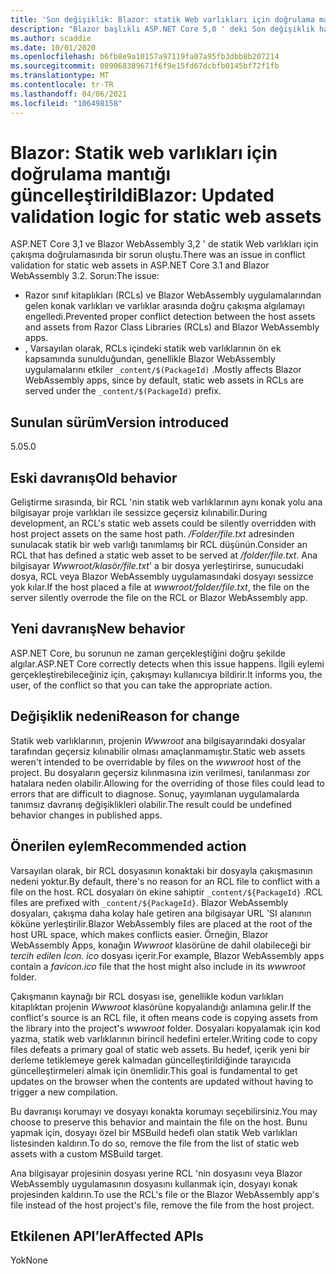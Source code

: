 ```yaml
---
title: 'Son değişiklik: Blazor: statik Web varlıkları için doğrulama mantığı güncelleştirildi'
description: "Blazor başlıklı ASP.NET Core 5,0 ' deki Son değişiklik hakkında bilgi edinin: statik Web varlıkları için güncelleştirilmiş doğrulama mantığı"
ms.author: scaddie
ms.date: 10/01/2020
ms.openlocfilehash: b6fb8e9a10157a97119fa07a95fb3dbb8b207214
ms.sourcegitcommit: 089068389671f6f9e15fd67dcbfb0145bf72f1fb
ms.translationtype: MT
ms.contentlocale: tr-TR
ms.lasthandoff: 04/06/2021
ms.locfileid: "106498158"
---
```

# <a name="blazor-updated-validation-logic-for-static-web-assets"></a><span data-ttu-id="bc79b-103">Blazor: Statik web varlıkları için doğrulama mantığı güncelleştirildi</span><span class="sxs-lookup"><span data-stu-id="bc79b-103">Blazor: Updated validation logic for static web assets</span></span>

<span data-ttu-id="bc79b-104">ASP.NET Core 3,1 ve Blazor WebAssembly 3,2 ' de statik Web varlıkları için çakışma doğrulamasında bir sorun oluştu.</span><span class="sxs-lookup"><span data-stu-id="bc79b-104">There was an issue in conflict validation for static web assets in ASP.NET Core 3.1 and Blazor WebAssembly 3.2.</span></span> <span data-ttu-id="bc79b-105">Sorun:</span><span class="sxs-lookup"><span data-stu-id="bc79b-105">The issue:</span></span>

* <span data-ttu-id="bc79b-106">Razor sınıf kitaplıkları (RCLs) ve Blazor WebAssembly uygulamalarından gelen konak varlıkları ve varlıklar arasında doğru çakışma algılamayı engelledi.</span><span class="sxs-lookup"><span data-stu-id="bc79b-106">Prevented proper conflict detection between the host assets and assets from Razor Class Libraries (RCLs) and Blazor WebAssembly apps.</span></span>
* <span data-ttu-id="bc79b-107">, Varsayılan olarak, RCLs içindeki statik web varlıklarının ön ek kapsamında sunulduğundan, genellikle Blazor WebAssembly uygulamalarını etkiler `_content/$(PackageId)` .</span><span class="sxs-lookup"><span data-stu-id="bc79b-107">Mostly affects Blazor WebAssembly apps, since by default, static web assets in RCLs are served under the `_content/$(PackageId)` prefix.</span></span>

## <a name="version-introduced"></a><span data-ttu-id="bc79b-108">Sunulan sürüm</span><span class="sxs-lookup"><span data-stu-id="bc79b-108">Version introduced</span></span>

<span data-ttu-id="bc79b-109">5.0</span><span class="sxs-lookup"><span data-stu-id="bc79b-109">5.0</span></span>

## <a name="old-behavior"></a><span data-ttu-id="bc79b-110">Eski davranış</span><span class="sxs-lookup"><span data-stu-id="bc79b-110">Old behavior</span></span>

<span data-ttu-id="bc79b-111">Geliştirme sırasında, bir RCL 'nin statik web varlıklarının aynı konak yolu ana bilgisayar proje varlıkları ile sessizce geçersiz kılınabilir.</span><span class="sxs-lookup"><span data-stu-id="bc79b-111">During development, an RCL's static web assets could be silently overridden with host project assets on the same host path.</span></span> <span data-ttu-id="bc79b-112">*/Folder/file.txt* adresinden sunulacak statik bir web varlığı tanımlamış bir RCL düşünün.</span><span class="sxs-lookup"><span data-stu-id="bc79b-112">Consider an RCL that has defined a static web asset to be served at */folder/file.txt*.</span></span> <span data-ttu-id="bc79b-113">Ana bilgisayar *Wwwroot/klasör/file.txt*' a bir dosya yerleştirirse, sunucudaki dosya, RCL veya Blazor WebAssembly uygulamasındaki dosyayı sessizce yok kılar.</span><span class="sxs-lookup"><span data-stu-id="bc79b-113">If the host placed a file at *wwwroot/folder/file.txt*, the file on the server silently overrode the file on the RCL or Blazor WebAssembly app.</span></span>

## <a name="new-behavior"></a><span data-ttu-id="bc79b-114">Yeni davranış</span><span class="sxs-lookup"><span data-stu-id="bc79b-114">New behavior</span></span>

<span data-ttu-id="bc79b-115">ASP.NET Core, bu sorunun ne zaman gerçekleştiğini doğru şekilde algılar.</span><span class="sxs-lookup"><span data-stu-id="bc79b-115">ASP.NET Core correctly detects when this issue happens.</span></span> <span data-ttu-id="bc79b-116">İlgili eylemi gerçekleştirebileceğiniz için, çakışmayı kullanıcıya bildirir.</span><span class="sxs-lookup"><span data-stu-id="bc79b-116">It informs you, the user, of the conflict so that you can take the appropriate action.</span></span>

## <a name="reason-for-change"></a><span data-ttu-id="bc79b-117">Değişiklik nedeni</span><span class="sxs-lookup"><span data-stu-id="bc79b-117">Reason for change</span></span>

<span data-ttu-id="bc79b-118">Statik web varlıklarının, projenin *Wwwroot* ana bilgisayarındaki dosyalar tarafından geçersiz kılınabilir olması amaçlanmamıştır.</span><span class="sxs-lookup"><span data-stu-id="bc79b-118">Static web assets weren't intended to be overridable by files on the *wwwroot* host of the project.</span></span> <span data-ttu-id="bc79b-119">Bu dosyaların geçersiz kılınmasına izin verilmesi, tanılanması zor hatalara neden olabilir.</span><span class="sxs-lookup"><span data-stu-id="bc79b-119">Allowing for the overriding of those files could lead to errors that are difficult to diagnose.</span></span> <span data-ttu-id="bc79b-120">Sonuç, yayımlanan uygulamalarda tanımsız davranış değişiklikleri olabilir.</span><span class="sxs-lookup"><span data-stu-id="bc79b-120">The result could be undefined behavior changes in published apps.</span></span>

## <a name="recommended-action"></a><span data-ttu-id="bc79b-121">Önerilen eylem</span><span class="sxs-lookup"><span data-stu-id="bc79b-121">Recommended action</span></span>

<span data-ttu-id="bc79b-122">Varsayılan olarak, bir RCL dosyasının konaktaki bir dosyayla çakışmasının nedeni yoktur.</span><span class="sxs-lookup"><span data-stu-id="bc79b-122">By default, there's no reason for an RCL file to conflict with a file on the host.</span></span> <span data-ttu-id="bc79b-123">RCL dosyaları ön ekine sahiptir `_content/${PackageId}` .</span><span class="sxs-lookup"><span data-stu-id="bc79b-123">RCL files are prefixed with `_content/${PackageId}`.</span></span> <span data-ttu-id="bc79b-124">Blazor WebAssembly dosyaları, çakışma daha kolay hale getiren ana bilgisayar URL 'SI alanının köküne yerleştirilir.</span><span class="sxs-lookup"><span data-stu-id="bc79b-124">Blazor WebAssembly files are placed at the root of the host URL space, which makes conflicts easier.</span></span> <span data-ttu-id="bc79b-125">Örneğin, Blazor WebAssembly Apps, konağın *Wwwroot* klasörüne de dahil olabileceği bir *tercih edilen Icon. ico* dosyası içerir.</span><span class="sxs-lookup"><span data-stu-id="bc79b-125">For example, Blazor WebAssembly apps contain a *favicon.ico* file that the host might also include in its *wwwroot* folder.</span></span>

<span data-ttu-id="bc79b-126">Çakışmanın kaynağı bir RCL dosyası ise, genellikle kodun varlıkları kitaplıktan projenin *Wwwroot* klasörüne kopyalandığı anlamına gelir.</span><span class="sxs-lookup"><span data-stu-id="bc79b-126">If the conflict's source is an RCL file, it often means code is copying assets from the library into the project's *wwwroot* folder.</span></span> <span data-ttu-id="bc79b-127">Dosyaları kopyalamak için kod yazma, statik web varlıklarının birincil hedefini erteler.</span><span class="sxs-lookup"><span data-stu-id="bc79b-127">Writing code to copy files defeats a primary goal of static web assets.</span></span> <span data-ttu-id="bc79b-128">Bu hedef, içerik yeni bir derleme tetiklemeye gerek kalmadan güncelleştirildiğinde tarayıcıda güncelleştirmeleri almak için önemlidir.</span><span class="sxs-lookup"><span data-stu-id="bc79b-128">This goal is fundamental to get updates on the browser when the contents are updated without having to trigger a new compilation.</span></span>

<span data-ttu-id="bc79b-129">Bu davranışı korumayı ve dosyayı konakta korumayı seçebilirsiniz.</span><span class="sxs-lookup"><span data-stu-id="bc79b-129">You may choose to preserve this behavior and maintain the file on the host.</span></span> <span data-ttu-id="bc79b-130">Bunu yapmak için, dosyayı özel bir MSBuild hedefi olan statik Web varlıkları listesinden kaldırın.</span><span class="sxs-lookup"><span data-stu-id="bc79b-130">To do so, remove the file from the list of static web assets with a custom MSBuild target.</span></span>

<span data-ttu-id="bc79b-131">Ana bilgisayar projesinin dosyası yerine RCL 'nin dosyasını veya Blazor WebAssembly uygulamasının dosyasını kullanmak için, dosyayı konak projesinden kaldırın.</span><span class="sxs-lookup"><span data-stu-id="bc79b-131">To use the RCL's file or the Blazor WebAssembly app's file instead of the host project's file, remove the file from the host project.</span></span>

## <a name="affected-apis"></a><span data-ttu-id="bc79b-132">Etkilenen API’ler</span><span class="sxs-lookup"><span data-stu-id="bc79b-132">Affected APIs</span></span>

<span data-ttu-id="bc79b-133">Yok</span><span class="sxs-lookup"><span data-stu-id="bc79b-133">None</span></span>

<!--

### Category

ASP.NET Core

### Affected APIs

Not detectable via API analysis

-->
